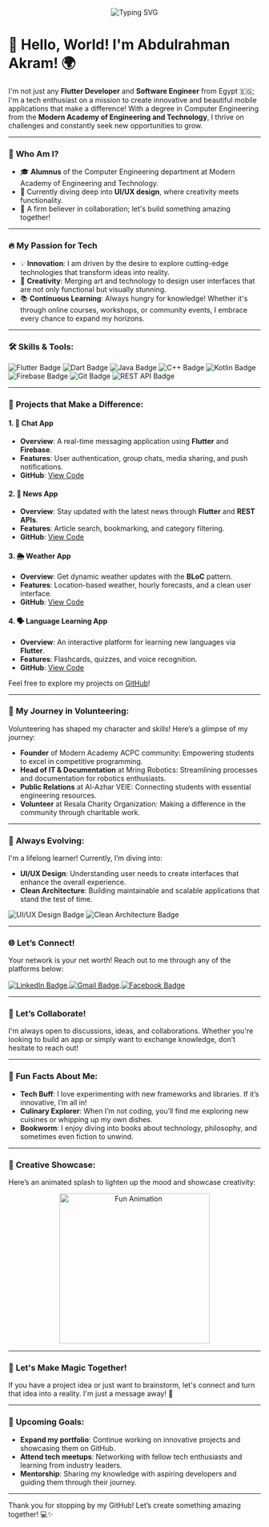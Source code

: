 <!-- Header with Animation -->
<p align="center">
  <img src="https://readme-typing-svg.herokuapp.com?color=%2336BCF7&lines=Welcome+to+my+GitHub!+I'm+Abdulrahman+Akram;Flutter+Developer+and+Software+Engineer" alt="Typing SVG">
</p>

# 👋 **Hello, World! I'm Abdulrahman Akram!** 🌍

I'm not just any **Flutter Developer** and **Software Engineer** from Egypt 🇪🇬; I'm a tech enthusiast on a mission to create innovative and beautiful mobile applications that make a difference! With a degree in Computer Engineering from the **Modern Academy of Engineering and Technology**, I thrive on challenges and constantly seek new opportunities to grow.

---

### 🌟 **Who Am I?**

- 🎓 **Alumnus** of the Computer Engineering department at Modern Academy of Engineering and Technology.
- 🚀 Currently diving deep into **UI/UX design**, where creativity meets functionality.
- 💬 A firm believer in collaboration; let's build something amazing together!

---

### 🔥 **My Passion for Tech**

- 💡 **Innovation**: I am driven by the desire to explore cutting-edge technologies that transform ideas into reality.
- 🎨 **Creativity**: Merging art and technology to design user interfaces that are not only functional but visually stunning.
- 📚 **Continuous Learning**: Always hungry for knowledge! Whether it's through online courses, workshops, or community events, I embrace every chance to expand my horizons.

---

### 🛠️ **Skills & Tools:**

<p align="left">
  <img src="https://img.shields.io/badge/Flutter-%2302569B.svg?style=for-the-badge&logo=Flutter&logoColor=white" alt="Flutter Badge"/>
  <img src="https://img.shields.io/badge/Dart-%230175C2.svg?style=for-the-badge&logo=Dart&logoColor=white" alt="Dart Badge"/>
  <img src="https://img.shields.io/badge/Java-%23ED8B00.svg?style=for-the-badge&logo=Java&logoColor=white" alt="Java Badge"/>
  <img src="https://img.shields.io/badge/C++-%2300599C.svg?style=for-the-badge&logo=c%2B%2B&logoColor=white" alt="C++ Badge"/>
  <img src="https://img.shields.io/badge/Kotlin-%7F52B6C8.svg?style=for-the-badge&logo=kotlin&logoColor=white" alt="Kotlin Badge"/>
  <img src="https://img.shields.io/badge/Firebase-%23039BE5.svg?style=for-the-badge&logo=firebase" alt="Firebase Badge"/>
  <img src="https://img.shields.io/badge/Git-%23F05032.svg?style=for-the-badge&logo=git&logoColor=white" alt="Git Badge"/>
  <img src="https://img.shields.io/badge/REST-APIs-%23000000.svg?style=for-the-badge&logo=rest&logoColor=white" alt="REST API Badge"/>
</p>

---

### 📱 **Projects that Make a Difference:**

#### 1. **💬 Chat App**
   - **Overview**: A real-time messaging application using **Flutter** and **Firebase**.
   - **Features**: User authentication, group chats, media sharing, and push notifications.
   - **GitHub**: [View Code](https://github.com/Abdoakram512/chat-app)

#### 2. **📰 News App**
   - **Overview**: Stay updated with the latest news through **Flutter** and **REST APIs**.
   - **Features**: Article search, bookmarking, and category filtering.
   - **GitHub**: [View Code](https://github.com/Abdoakram512/news-app)

#### 3. **🌦️ Weather App**
   - **Overview**: Get dynamic weather updates with the **BLoC** pattern.
   - **Features**: Location-based weather, hourly forecasts, and a clean user interface.
   - **GitHub**: [View Code](https://github.com/Abdoakram512/weather-app)

#### 4. **🗣️ Language Learning App**
   - **Overview**: An interactive platform for learning new languages via **Flutter**.
   - **Features**: Flashcards, quizzes, and voice recognition.
   - **GitHub**: [View Code](https://github.com/Abdoakram512/language-learning-app)

Feel free to explore my projects on [GitHub](https://github.com/Abdoakram512)!

---

### 💼 **My Journey in Volunteering:**

Volunteering has shaped my character and skills! Here’s a glimpse of my journey:

- **Founder** of Modern Academy ACPC community: Empowering students to excel in competitive programming.
- **Head of IT & Documentation** at Mring Robotics: Streamlining processes and documentation for robotics enthusiasts.
- **Public Relations** at Al-Azhar VEIE: Connecting students with essential engineering resources.
- **Volunteer** at Resala Charity Organization: Making a difference in the community through charitable work.

---

### 🚀 **Always Evolving:**

I'm a lifelong learner! Currently, I’m diving into:

- **UI/UX Design**: Understanding user needs to create interfaces that enhance the overall experience.
- **Clean Architecture**: Building maintainable and scalable applications that stand the test of time.

<p>
  <img src="https://img.shields.io/badge/UI%2FUX-Design-%23FF4088?style=flat-square&logo=adobe-photoshop" alt="UI/UX Design Badge"/>
  <img src="https://img.shields.io/badge/Clean-Architecture-%23007ACC.svg?style=flat-square&logo=codeigniter" alt="Clean Architecture Badge"/>
</p>

---

### 🌐 **Let’s Connect!**

Your network is your net worth! Reach out to me through any of the platforms below:

<p align="left">
  <a href="https://linkedin.com/in/your-profile" target="blank">
    <img align="center" src="https://img.shields.io/badge/LinkedIn-%230077B5.svg?style=for-the-badge&logo=linkedin&logoColor=white" alt="LinkedIn Badge"/>
  </a>
  <a href="mailto:abdoakramsami2020@gmail.com" target="blank">
    <img align="center" src="https://img.shields.io/badge/Email-%23D14836.svg?style=for-the-badge&logo=gmail&logoColor=white" alt="Gmail Badge"/>
  </a>
  <a href="https://www.facebook.com/" target="blank">
    <img align="center" src="https://img.shields.io/badge/Facebook-%23blue.svg?style=for-the-badge&logo=facebook&logoColor=white" alt="Facebook Badge"/>
  </a>
</p>

---

### 💬 **Let’s Collaborate!**

I'm always open to discussions, ideas, and collaborations. Whether you're looking to build an app or simply want to exchange knowledge, don’t hesitate to reach out!

---

### 🌟 **Fun Facts About Me:**

- **Tech Buff**: I love experimenting with new frameworks and libraries. If it’s innovative, I’m all in!
- **Culinary Explorer**: When I’m not coding, you’ll find me exploring new cuisines or whipping up my own dishes.
- **Bookworm**: I enjoy diving into books about technology, philosophy, and sometimes even fiction to unwind.

---

### 🎨 **Creative Showcase:**

Here’s an animated splash to lighten up the mood and showcase creativity:

<p align="center">
  <img src="https://media.giphy.com/media/l2JHRa5G4gG93YffW/giphy.gif" width="300" alt="Fun Animation"/>
</p>

---

### 🚀 **Let's Make Magic Together!**

If you have a project idea or just want to brainstorm, let's connect and turn that idea into a reality. I'm just a message away! 🌟

---

### 📅 **Upcoming Goals:**

- **Expand my portfolio**: Continue working on innovative projects and showcasing them on GitHub.
- **Attend tech meetups**: Networking with fellow tech enthusiasts and learning from industry leaders.
- **Mentorship**: Sharing my knowledge with aspiring developers and guiding them through their journey.

---

Thank you for stopping by my GitHub! Let’s create something amazing together! 💻✨
